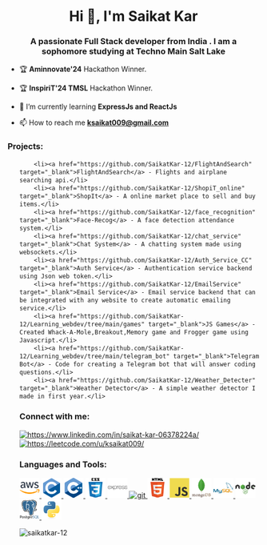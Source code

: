 <h1 align="center">Hi 👋, I'm Saikat Kar</h1>
<h3 align="center">A passionate Full Stack developer from India . I am a sophomore studying at Techno Main Salt Lake</h3>

- 🏆 **Aminnovate'24** Hackathon Winner.

- 🏆 **InspiriT'24 TMSL** Hackathon Winner.
  
- 🌱 I’m currently learning **ExpressJs and ReactJs**

- 📫 How to reach me **ksaikat009@gmail.com**

<h3 align="left">Projects:</h3>
<p align="left">
    <ul>
        
        <li><a href="https://github.com/SaikatKar-12/FlightAndSearch" target="_blank">FlightAndSearch</a> - Flights and airplane searching api.</li>
        <li><a href="https://github.com/SaikatKar-12/ShopiT_online" target="_blank">ShopIt</a> - A online market place to sell and buy items.</li>
        <li><a href="https://github.com/SaikatKar-12/face_recognition" target="_blank">Face-Recog</a> - A face detection attendance system.</li>
        <li><a href="https://github.com/SaikatKar-12/chat_service" target="_blank">Chat System</a> - A chatting system made using websockets.</li>
        <li><a href="https://github.com/SaikatKar-12/Auth_Service_CC" target="_blank">Auth Service</a> - Authentication service backend using Json web token.</li>
        <li><a href="https://github.com/SaikatKar-12/EmailService" target="_blank">Email Service</a> - Email service backend that can be integrated with any website to create automatic emailing service.</li>
        <li><a href="https://github.com/SaikatKar-12/Learning_webdev/tree/main/games" target="_blank">JS Games</a> - Created Whack-A-Mole,Breakout,Memory game and Frogger game using Javascript.</li>
        <li><a href="https://github.com/SaikatKar-12/Learning_webdev/tree/main/telegram_bot" target="_blank">Telegram Bot</a> - Code for creating a Telegram bot that will answer coding questions.</li>
        <li><a href="https://github.com/SaikatKar-12/Weather_Detecter" target="_blank">Weather Detector</a> - A simple weather detector I made in first year.</li>
        
       
   
</p>
<h3 align="left">Connect with me:</h3>
<p align="left">
<a href="https://www.linkedin.com/in/saikat-kar-06378224a/" target="blank"><img align="center" src="https://raw.githubusercontent.com/rahuldkjain/github-profile-readme-generator/master/src/images/icons/Social/linked-in-alt.svg" alt="https://www.linkedin.com/in/saikat-kar-06378224a/" height="30" width="40" /></a>
<a href="https://leetcode.com/u/ksaikat009/" target="blank"><img align="center" src="https://raw.githubusercontent.com/rahuldkjain/github-profile-readme-generator/master/src/images/icons/Social/leet-code.svg" alt="https://leetcode.com/u/ksaikat009/" height="30" width="40" /></a>
</p>

<h3 align="left">Languages and Tools:</h3>
<p align="left"> <a href="https://aws.amazon.com" target="_blank" rel="noreferrer"> <img src="https://raw.githubusercontent.com/devicons/devicon/master/icons/amazonwebservices/amazonwebservices-original-wordmark.svg" alt="aws" width="40" height="40"/> </a> <a href="https://www.cprogramming.com/" target="_blank" rel="noreferrer"> <img src="https://raw.githubusercontent.com/devicons/devicon/master/icons/c/c-original.svg" alt="c" width="40" height="40"/> </a> <a href="https://www.w3schools.com/cpp/" target="_blank" rel="noreferrer"> <img src="https://raw.githubusercontent.com/devicons/devicon/master/icons/cplusplus/cplusplus-original.svg" alt="cplusplus" width="40" height="40"/> </a> <a href="https://www.w3schools.com/css/" target="_blank" rel="noreferrer"> <img src="https://raw.githubusercontent.com/devicons/devicon/master/icons/css3/css3-original-wordmark.svg" alt="css3" width="40" height="40"/> </a> <a href="https://expressjs.com" target="_blank" rel="noreferrer"> <img src="https://raw.githubusercontent.com/devicons/devicon/master/icons/express/express-original-wordmark.svg" alt="express" width="40" height="40"/> </a> <a href="https://git-scm.com/" target="_blank" rel="noreferrer"> <img src="https://www.vectorlogo.zone/logos/git-scm/git-scm-icon.svg" alt="git" width="40" height="40"/> </a> <a href="https://www.w3.org/html/" target="_blank" rel="noreferrer"> <img src="https://raw.githubusercontent.com/devicons/devicon/master/icons/html5/html5-original-wordmark.svg" alt="html5" width="40" height="40"/> </a> <a href="https://developer.mozilla.org/en-US/docs/Web/JavaScript" target="_blank" rel="noreferrer"> <img src="https://raw.githubusercontent.com/devicons/devicon/master/icons/javascript/javascript-original.svg" alt="javascript" width="40" height="40"/> </a> <a href="https://www.mongodb.com/" target="_blank" rel="noreferrer"> <img src="https://raw.githubusercontent.com/devicons/devicon/master/icons/mongodb/mongodb-original-wordmark.svg" alt="mongodb" width="40" height="40"/> </a> <a href="https://www.mysql.com/" target="_blank" rel="noreferrer"> <img src="https://raw.githubusercontent.com/devicons/devicon/master/icons/mysql/mysql-original-wordmark.svg" alt="mysql" width="40" height="40"/> </a> <a href="https://nodejs.org" target="_blank" rel="noreferrer"> <img src="https://raw.githubusercontent.com/devicons/devicon/master/icons/nodejs/nodejs-original-wordmark.svg" alt="nodejs" width="40" height="40"/> </a> <a href="https://www.postgresql.org" target="_blank" rel="noreferrer"> <img src="https://raw.githubusercontent.com/devicons/devicon/master/icons/postgresql/postgresql-original-wordmark.svg" alt="postgresql" width="40" height="40"/> </a> <a href="https://www.python.org" target="_blank" rel="noreferrer"> <img src="https://raw.githubusercontent.com/devicons/devicon/master/icons/python/python-original.svg" alt="python" width="40" height="40"/> </a> </p>

<p><img align="center" src="https://github-readme-stats.vercel.app/api/top-langs?username=saikatkar-12&show_icons=true&locale=en&layout=compact" alt="saikatkar-12" /></p>

<!--
**SaikatKar-12/SaikatKar-12** is a ✨ _special_ ✨ repository because its `README.md` (this file) appears on your GitHub profile.

Here are some ideas to get you started:

- 🔭 I’m currently working on ...
- 🌱 I’m currently learning ...
- 👯 I’m looking to collaborate on ...
- 🤔 I’m looking for help with ...
- 💬 Ask me about ...
- 📫 How to reach me: ...
- 😄 Pronouns: ...
- ⚡ Fun fact: ...
-->
